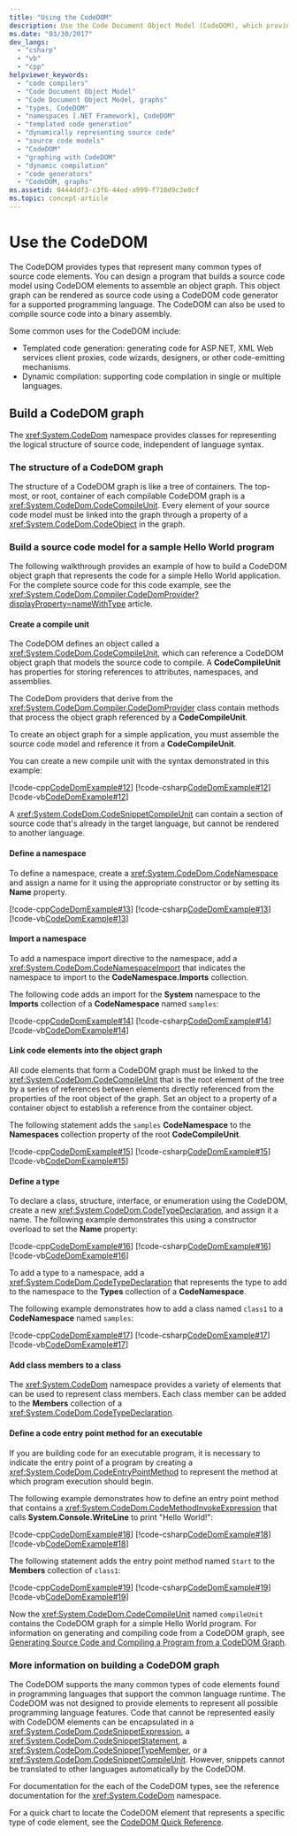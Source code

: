 ```yaml
---
title: "Using the CodeDOM"
description: Use the Code Document Object Model (CodeDOM), which provides types representing many common types of source code elements, to assemble an object graph.
ms.date: "03/30/2017"
dev_langs:
  - "csharp"
  - "vb"
  - "cpp"
helpviewer_keywords:
  - "code compilers"
  - "Code Document Object Model"
  - "Code Document Object Model, graphs"
  - "types, CodeDOM"
  - "namespaces [.NET Framework], CodeDOM"
  - "templated code generation"
  - "dynamically representing source code"
  - "source code models"
  - "CodeDOM"
  - "graphing with CodeDOM"
  - "dynamic compilation"
  - "code generators"
  - "CodeDOM, graphs"
ms.assetid: 0444ddf3-c3f6-44ed-a999-f710d9c3e0cf
ms.topic: concept-article
---
```

# Use the CodeDOM

The CodeDOM provides types that represent many common types of source code elements. You can design a program that builds a source code model using CodeDOM elements to assemble an object graph. This object graph can be rendered as source code using a CodeDOM code generator for a supported programming language. The CodeDOM can also be used to compile source code into a binary assembly.

Some common uses for the CodeDOM include:

- Templated code generation: generating code for ASP.NET, XML Web services client proxies, code wizards, designers, or other code-emitting mechanisms.
- Dynamic compilation: supporting code compilation in single or multiple languages.

## Build a CodeDOM graph

The <xref:System.CodeDom> namespace provides classes for representing the logical structure of source code, independent of language syntax.

### The structure of a CodeDOM graph

The structure of a CodeDOM graph is like a tree of containers. The top-most, or root, container of each compilable CodeDOM graph is a <xref:System.CodeDom.CodeCompileUnit>. Every element of your source code model must be linked into the graph through a property of a <xref:System.CodeDom.CodeObject> in the graph.

### Build a source code model for a sample Hello World program

The following walkthrough provides an example of how to build a CodeDOM object graph that represents the code for a simple Hello World application. For the complete source code for this code example, see the <xref:System.CodeDom.Compiler.CodeDomProvider?displayProperty=nameWithType> article.

#### Create a compile unit

The CodeDOM defines an object called a <xref:System.CodeDom.CodeCompileUnit>, which can reference a CodeDOM object graph that models the source code to compile. A **CodeCompileUnit** has properties for storing references to attributes, namespaces, and assemblies.

The CodeDom providers that derive from the <xref:System.CodeDom.Compiler.CodeDomProvider> class contain methods that process the object graph referenced by a **CodeCompileUnit**.

To create an object graph for a simple application, you must assemble the source code model and reference it from a **CodeCompileUnit**.

You can create a new compile unit with the syntax demonstrated in this example:

[!code-cpp[CodeDomExample#12](../../../samples/snippets/cpp/VS_Snippets_CLR/CodeDomExample/CPP/source2.cpp#12)]
[!code-csharp[CodeDomExample#12](../../../samples/snippets/csharp/VS_Snippets_CLR/CodeDomExample/CS/source2.cs#12)]
[!code-vb[CodeDomExample#12](../../../samples/snippets/visualbasic/VS_Snippets_CLR/CodeDomExample/VB/source2.vb#12)]

A <xref:System.CodeDom.CodeSnippetCompileUnit> can contain a section of source code that's already in the target language, but cannot be rendered to another language.

#### Define a namespace

To define a namespace, create a <xref:System.CodeDom.CodeNamespace> and assign a name for it using the appropriate constructor or by setting its **Name** property.

[!code-cpp[CodeDomExample#13](../../../samples/snippets/cpp/VS_Snippets_CLR/CodeDomExample/CPP/source2.cpp#13)]
[!code-csharp[CodeDomExample#13](../../../samples/snippets/csharp/VS_Snippets_CLR/CodeDomExample/CS/source2.cs#13)]
[!code-vb[CodeDomExample#13](../../../samples/snippets/visualbasic/VS_Snippets_CLR/CodeDomExample/VB/source2.vb#13)]

#### Import a namespace

To add a namespace import directive to the namespace, add a <xref:System.CodeDom.CodeNamespaceImport> that indicates the namespace to import to the **CodeNamespace.Imports** collection.

The following code adds an import for the **System** namespace to the **Imports** collection of a **CodeNamespace** named `samples`:

[!code-cpp[CodeDomExample#14](../../../samples/snippets/cpp/VS_Snippets_CLR/CodeDomExample/CPP/source2.cpp#14)]
[!code-csharp[CodeDomExample#14](../../../samples/snippets/csharp/VS_Snippets_CLR/CodeDomExample/CS/source2.cs#14)]
[!code-vb[CodeDomExample#14](../../../samples/snippets/visualbasic/VS_Snippets_CLR/CodeDomExample/VB/source2.vb#14)]

#### Link code elements into the object graph

All code elements that form a CodeDOM graph must be linked to the <xref:System.CodeDom.CodeCompileUnit> that is the root element of the tree by a series of references between elements directly referenced from the properties of the root object of the graph. Set an object to a property of a container object to establish a reference from the container object.

The following statement adds the `samples` **CodeNamespace** to the **Namespaces** collection property of the root **CodeCompileUnit**.

[!code-cpp[CodeDomExample#15](../../../samples/snippets/cpp/VS_Snippets_CLR/CodeDomExample/CPP/source2.cpp#15)]
[!code-csharp[CodeDomExample#15](../../../samples/snippets/csharp/VS_Snippets_CLR/CodeDomExample/CS/source2.cs#15)]
[!code-vb[CodeDomExample#15](../../../samples/snippets/visualbasic/VS_Snippets_CLR/CodeDomExample/VB/source2.vb#15)]

#### Define a type

To declare a class, structure, interface, or enumeration using the CodeDOM, create a new <xref:System.CodeDom.CodeTypeDeclaration>, and assign it a name. The following example demonstrates this using a constructor overload to set the **Name** property:

[!code-cpp[CodeDomExample#16](../../../samples/snippets/cpp/VS_Snippets_CLR/CodeDomExample/CPP/source2.cpp#16)]
[!code-csharp[CodeDomExample#16](../../../samples/snippets/csharp/VS_Snippets_CLR/CodeDomExample/CS/source2.cs#16)]
[!code-vb[CodeDomExample#16](../../../samples/snippets/visualbasic/VS_Snippets_CLR/CodeDomExample/VB/source2.vb#16)]

To add a type to a namespace, add a <xref:System.CodeDom.CodeTypeDeclaration> that represents the type to add to the namespace to the **Types** collection of a **CodeNamespace**.

The following example demonstrates how to add a class named `class1` to a **CodeNamespace** named `samples`:

[!code-cpp[CodeDomExample#17](../../../samples/snippets/cpp/VS_Snippets_CLR/CodeDomExample/CPP/source2.cpp#17)]
[!code-csharp[CodeDomExample#17](../../../samples/snippets/csharp/VS_Snippets_CLR/CodeDomExample/CS/source2.cs#17)]
[!code-vb[CodeDomExample#17](../../../samples/snippets/visualbasic/VS_Snippets_CLR/CodeDomExample/VB/source2.vb#17)]

#### Add class members to a class

The <xref:System.CodeDom> namespace provides a variety of elements that can be used to represent class members. Each class member can be added to the **Members** collection of a <xref:System.CodeDom.CodeTypeDeclaration>.

#### Define a code entry point method for an executable

If you are building code for an executable program, it is necessary to indicate the entry point of a program by creating a <xref:System.CodeDom.CodeEntryPointMethod> to represent the method at which program execution should begin.

The following example demonstrates how to define an entry point method that contains a <xref:System.CodeDom.CodeMethodInvokeExpression> that calls **System.Console.WriteLine** to print "Hello World!":

[!code-cpp[CodeDomExample#18](../../../samples/snippets/cpp/VS_Snippets_CLR/CodeDomExample/CPP/source2.cpp#18)]
[!code-csharp[CodeDomExample#18](../../../samples/snippets/csharp/VS_Snippets_CLR/CodeDomExample/CS/source2.cs#18)]
[!code-vb[CodeDomExample#18](../../../samples/snippets/visualbasic/VS_Snippets_CLR/CodeDomExample/VB/source2.vb#18)]

The following statement adds the entry point method named `Start` to the **Members** collection of `class1`:

[!code-cpp[CodeDomExample#19](../../../samples/snippets/cpp/VS_Snippets_CLR/CodeDomExample/CPP/source2.cpp#19)]
[!code-csharp[CodeDomExample#19](../../../samples/snippets/csharp/VS_Snippets_CLR/CodeDomExample/CS/source2.cs#19)]
[!code-vb[CodeDomExample#19](../../../samples/snippets/visualbasic/VS_Snippets_CLR/CodeDomExample/VB/source2.vb#19)]

Now the <xref:System.CodeDom.CodeCompileUnit> named `compileUnit` contains the CodeDOM graph for a simple Hello World program. For information on generating and compiling code from a CodeDOM graph, see [Generating Source Code and Compiling a Program from a CodeDOM Graph](generating-and-compiling-source-code-from-a-codedom-graph.md).

### More information on building a CodeDOM graph

The CodeDOM supports the many common types of code elements found in programming languages that support the common language runtime. The CodeDOM was not designed to provide elements to represent all possible programming language features. Code that cannot be represented easily with CodeDOM elements can be encapsulated in a <xref:System.CodeDom.CodeSnippetExpression>, a <xref:System.CodeDom.CodeSnippetStatement>, a <xref:System.CodeDom.CodeSnippetTypeMember>, or a <xref:System.CodeDom.CodeSnippetCompileUnit>. However, snippets cannot be translated to other languages automatically by the CodeDOM.

For documentation for the each of the CodeDOM types, see the reference documentation for the <xref:System.CodeDom> namespace.

For a quick chart to locate the CodeDOM element that represents a specific type of code element, see the [CodeDOM Quick Reference](/previous-versions/dotnet/netframework-4.0/f1dfsbhc(v=vs.100)).
